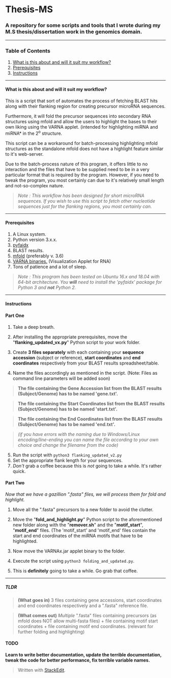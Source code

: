
# Thesis-MS
### A repository for some scripts and tools that I wrote during my M.S thesis/dissertation work in the genomics domain.
---
### Table of Contents

1. [What is this about and will it suit my workflow?](#what-is-this-about-and-will-it-suit-my-workflow)
2. [Prerequisites](#prerequisites)
3. [Instructions](#instructions)
---
#### What is this about and will it suit my workflow?
 This is a script that sort of automates the process of fetching BLAST hits along with their flanking region for creating precursor microRNA sequences. 

Furthermore, it will fold the precursor sequences into secondary RNA structures using mfold and allow the users to highlight the bases to their own liking using the VARNA applet. (intended for highlighting miRNA and miRNA* in the 2<sup>o</sup> structure.

This script can be a workaround for batch-processing highlighting mfold structures as the standalone mfold does not have a highlight feature similar to it's web-server.

Due to the batch-process nature of this program, it offers little to no interaction and the files that have to be supplied need to be in a very particular format that is required by the program. However, if you need to tweak the program, you most certainly can due to it's relatively small length and not-so-complex nature.

> *Note : This workflow has been designed for short microRNA sequences. If you wish to use this script to fetch other nucleotide sequences just for the flanking regions, you most certainly can.* 

---
#### Prerequisites

1. A Linux system.
2. Python version 3.x.x.
3. [pyfaidx](https://pythonhosted.org/pyfaidx/#installation)
4. BLAST results.
5. [mfold](http://unafold.rna.albany.edu/?q=mfold/download-mfold) (preferably v. 3.6)
6. [VARNA binaries.](http://varna.lri.fr/index.php?lang=en&page=downloads&css=varna) (Visualization Applet for RNA)
7. Tons of patience and a lot of sleep.

> *Note : This program has been tested on Ubuntu 16.x and 18.04 with 64-bit architecture. You __will__ need to install the 'pyfaidx' package for Python 3 and **not** Python 2.* 

---
#### Instructions
#### Part One
1. Take a deep breath.

2. After installing the appropriate prerequisites, move the "**flanking_updated_vx.py**" Python script to your work folder.

3. Create **3 files separately** with each containing your **sequence accession** (subject or reference), **start coordinates** and **end coordinates** respectively from your BLAST results spreadsheet/table.

4. Name the files accordingly as mentioned in the script. (Note: Files as command line parameters will be added soon)
> **The file containing the Gene Accession list from the BLAST results (Subject/Genome) has to be named 'gene.txt'.**

> **The file containing the Start Coordinates list from the BLAST results (Subject/Genome) has to be named 'start.txt'.** 

>**The file containing the End Coordinates list from the BLAST results (Subject/Genome) has to be named 'end.txt'.** 

>*(if you have errors with the naming due to Windows/Linux encoding/line-ending you can name the file according to your own choice and change the filename from the code)*  

5. Run the script with 
`python3 flanking_updated_v2.py`
6. Set the appropriate flank length for your sequences.
7. *Don't* grab a coffee because this is *not* going to take a while. It's rather quick.
#### Part Two
_Now that we have a gazillion ".fasta" files, we will process them for fold and highlight._
1. Move all the ".fasta" precursors to a new folder to avoid the clutter.

2. Move the "**fold_and_highlight.py**" Python script to the aforementioned new folder along with the "**remover.sh**" and the "**motif_start**", "**motif_end**" files. (The 'motif_start' and 'motif_end' files contain the start and end coordinates of the miRNA motifs that have to be highlighted.

3. Now move the VARNAx.jar applet binary to the folder.

4. Execute the script using `python3 folding_and_updated.py`.

5. This is **definitely** going to take a while. Go grab that coffee.
---
##### TLDR
> **(What goes in)** 3 files containing gene accessions, start coordinates and end coordinates respectively and a ".fasta" reference file.

> **(What comes out)** _Multiple_ ".fasta" files containing precursors (as mfold does NOT allow multi-fasta files) + file containing motif start coordinates + file containing motif end coordinates. (relevant for further folding and highlighting)

#### TODO
**Learn to write better documentation, update the terrible documentation, tweak the code for better performance, fix terrible variable names.**


> Written with [StackEdit](https://stackedit.io/).
